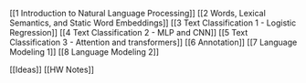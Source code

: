 [[1 Introduction to Natural Language Processing]]
[[2 Words, Lexical Semantics, and Static Word Embeddings]]
[[3 Text Classification 1 - Logistic Regression]]
[[4 Text Classification 2 - MLP and CNN]]
[[5 Text Classification 3 - Attention and transformers]]
[[6 Annotation]]
[[7 Language Modeling 1]]
[[8 Language Modeling 2]]

[[Ideas]]
[[HW Notes]]